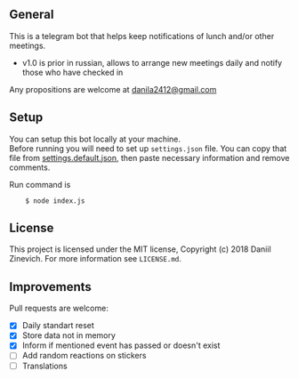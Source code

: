 ## General

This is a telegram bot that helps keep notifications of lunch and/or other meetings.

- v1.0 is prior in russian, allows to arrange new meetings daily and notify those who have checked in

Any propositions are welcome at danila2412@gmail.com

## Setup

You can setup this bot locally at your machine.  
Before running you will need to set up `settings.json` file. You can copy that file from [settings.default.json](settings.default.json), then paste necessary information and remove comments.  

Run command is

        $ node index.js


## License

This project is licensed under the MIT license, Copyright (c) 2018 Daniil Zinevich. For more information see `LICENSE.md`.

## Improvements

Pull requests are welcome:

- [x] Daily standart reset
- [x] Store data not in memory
- [x] Inform if mentioned event has passed or doesn't exist
- [ ] Add random reactions on stickers
- [ ] Translations